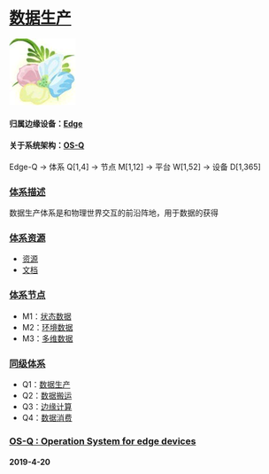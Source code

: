 ﻿# [数据生产](https://github.com/OS-Q/Q1)
[![sites](OS-Q/OS-Q.png)](http://www.OS-Q.com)
#### 归属边缘设备：[Edge](https://github.com/OS-Q/Edge-Q)
#### 关于系统架构：[OS-Q](https://github.com/OS-Q/OS-Q)
Edge-Q -> 体系 Q[1,4] -> 节点 M[1,12] -> 平台 W[1,52] -> 设备 D[1,365]
### [体系描述](https://github.com/OS-Q/Q1/wiki) 

数据生产体系是和物理世界交互的前沿阵地，用于数据的获得

### [体系资源](https://github.com/OS-Q/Q1) 

- [资源](src/)
- [文档](docs/)

### [体系节点](https://github.com/OS-Q/Q1) 

- M1：[状态数据](https://github.com/OS-Q/M1)
- M2：[环境数据](https://github.com/OS-Q/M2)
- M3：[多维数据](https://github.com/OS-Q/M3)

### [同级体系](https://github.com/OS-Q/Edge-Q)

- Q1：[数据生产](https://github.com/OS-Q/Q1) 
- Q2：[数据搬运](https://github.com/OS-Q/Q2)
- Q3：[边缘计算](https://github.com/OS-Q/Q3)
- Q4：[数据消费](https://github.com/OS-Q/Q4)

### [OS-Q : Operation System for edge devices](http://www.OS-Q.com/Edge/Q1)
####  2019-4-20 